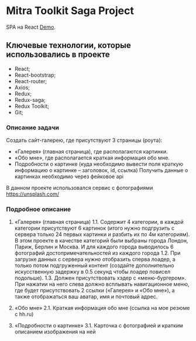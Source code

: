 # Mitra Toolkit Saga Project

 SPA на React [Demo](https://github.com/facebook/create-react-app).

## Ключевые технологии, которые использовались в проекте

- React;
- React-bootstrap;
- React-router;
- Axios;
- Redux;
- Redux-saga;
- Redux Toolkit;
- Git;


### Описание задачи

Создать сайт-галерею, где присутствуют 3 страницы (роута):
- «Галерея» (главная страница), где располагаются картинки.
- «Обо мне», где располагается краткая информация обо мне.
- Подробности о картинке (куда необходимо вывести поля краткую информацию о картинке – заголовок, id, ссылка)
Получить данные о картинках необходимо через фейковое api

В данном проекте использовался сервис с фотографиями https://unsplash.com/


### Подробное описание

1. «Галерея» (главная страница)
1.1. Содержит 4 категории, в каждой категории присутствуют 6 картинок (итого нужно подгрузить с сервера только 24 первых картинки и разбить их по 4м категориям).
В этом проекте в качестве категорий были выбраны города Лондон, Париж, Берлин и Москва. И для каждого города выводилось 6 фотографий достопримечательностей из каждого города
1.2. При загрузке данных с сервера нужно отобразить сперва лоадер, а только потом подгруженный контент (создайте дополнительно искусственную задержку в 0.5 секунд чтобы лоадер повисел подольше).
1.3. Должен присутствовать хэдер с «меню-бургером». При нажатии на него слева должно всплывать навигационное меню, где будет присутствовать 2 ссылки («Галерея» и «Обо мне»), а также отображаться ваш аватар, имя и почтовый адрес.

2. «Обо мне»
2.1. Краткая информация обо мне (ссылка на мое резюме с hh.ru)

3. «Подробности о картинке» 
3.1. Карточка с фотографией и кратким описанием изображения на ней

 